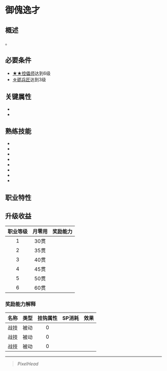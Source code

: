 # 御傀逸才

## 概述

。

## 必要条件

* <a href="../puppetster" target="_blank">★★控儡师</a>达到6级
* <a href="../maintenance_artisan" target="_blank">☆砺兵匠</a>达到3级

## 关键属性

* 
* 

## 熟练技能

* 
* 
* 
* 
* 
* 
* 
* 

## 职业特性



## 升级收益

职业等级|月零用|奖励能力
:--:|:--:|:--:
1|30贯|
2|35贯|
3|40贯|
4|45贯|
5|50贯|
6|60贯|

### 奖励能力解释

名称|类型|挂钩属性|SP消耗|效果
:--:|:--:|:--:|:--:|:--:
|战技|被动|0|
|战技|被动|0|
|战技|被动|0|

---

> *PixelHead*